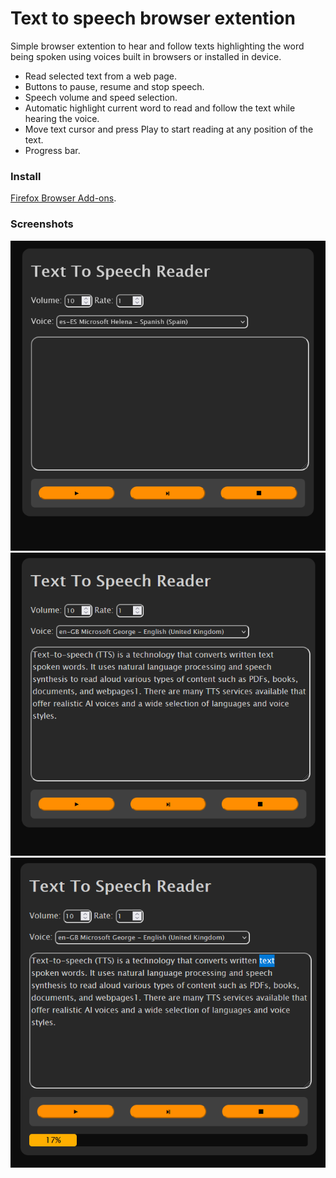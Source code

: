 # Text to speech browser extention

Simple browser extention to hear and follow texts highlighting the word being spoken using voices built in browsers or installed in device.

- Read selected text from a web page.
- Buttons to pause, resume and stop speech.
- Speech volume and speed selection.
- Automatic highlight current word to read and follow the text while hearing the voice.
- Move text cursor and press Play to start reading at any position of the text.
- Progress bar.

### Install  
[Firefox Browser Add-ons](https://addons.mozilla.org/es/firefox/addon/texttospeech/).


### Screenshots
![alt text](https://github.com/leandroesposito/text-to-speech-extention/blob/main/screenshots/0.png "Screenshot 0")
![alt text](https://github.com/leandroesposito/text-to-speech-extention/blob/main/screenshots/1.png "Screenshot 1")
![alt text](https://github.com/leandroesposito/text-to-speech-extention/blob/main/screenshots/2.png "Screenshot 2")
